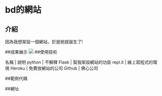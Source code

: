 # bd的網站

## 介紹
因為我想架設一個網站，於是她就誕生了!

##成果展示
![](https://github.com/grand-coder/class1/raw/master/demo.png)
##使用技術

名稱 | 說明
python | 不解釋
Flask | 幫我架設網站的功臣
repl.it | 線上寫程式的環境
Heroku | 免費放網站的公司
Github | 佛心公司

##範例代碼

##網址
